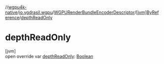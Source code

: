 //[wgpu4k-native](../../../../index.md)/[io.ygdrasil.wgpu](../../index.md)/[WGPURenderBundleEncoderDescriptor](../index.md)/[[jvm]ByReference](index.md)/[depthReadOnly](depth-read-only.md)

# depthReadOnly

[jvm]\
open override var [depthReadOnly](depth-read-only.md): [Boolean](https://kotlinlang.org/api/core/kotlin-stdlib/kotlin/-boolean/index.html)